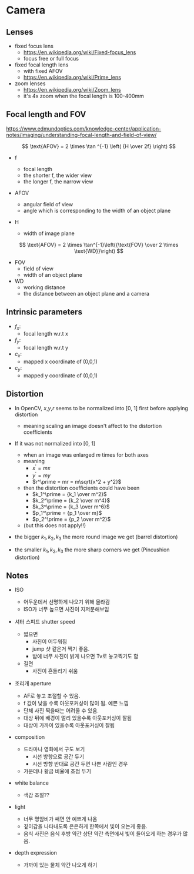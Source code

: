 # Camera



## Lenses

- fixed focus lens
  - https://en.wikipedia.org/wiki/Fixed-focus_lens
  - focus free or full focus
- fixed focal length lens
  - with fixed AFOV
  - https://en.wikipedia.org/wiki/Prime_lens
- zoom lenses
  - https://en.wikipedia.org/wiki/Zoom_lens
  - it's 4x zoom when the focal length is 100-400mm



## Focal length and FOV

https://www.edmundoptics.com/knowledge-center/application-notes/imaging/understanding-focal-length-and-field-of-view/

$$
\text{AFOV} = 2 \times \tan ^{-1} \left( {H \over 2f} \right)
$$

- f
  - focal length
  - the shorter f, the wider view
  - the longer f, the narrow view
- AFOV
  - angular field of view
  - angle which is corresponding to the width of an object plane

- H
  - width of image plane


$$
\text{AFOV} = 2 \times \tan^{-1}\left({\text{FOV} \over 2 \times \text{WD}}\right)
$$



- FOV
  - field of view
  - width of an object plane
- WD
  - working distance
  - the distance between an object plane and a camera

## Intrinsic parameters

- $f_x$:
  - focal length w.r.t x
- $f_y$:
  - focal length w.r.t y
- $c_x$:
  - mapped x coordinate of (0,0,1)
- $c_y$:
  - mapped y coordinate of (0,0,1)



## Distortion

- In OpenCV, $x$,$y$,$r$ seems to be normalized into [0, 1] first before applying distortion
  - meaning scaling an image doesn't affect to the distortion coefficients

- If it was not normalized into [0, 1]
  - when an image was enlarged $m$ times for both axes
  - meaning
    - $x^\prime = mx$
    - $y^\prime = my$
    - $r^\prime = mr = m\sqrt{x^2 + y^2}$
  - then the distortion coefficients could have been
    - $k_1^\prime = {k_1 \over m^2}$
    - $k_2^\prime = {k_2 \over m^4}$
    - $k_3^\prime = {k_3 \over m^6}$
    - $p_1^\prime = {p_1 \over m}$
    - $p_2^\prime = {p_2 \over m^2}$
  - (but this does not apply!!)
- the bigger $k_1, k_2, k_3$ the more round image we get (barrel distortion)
- the smaller $k_1, k_2, k_3$ the more sharp corners we get (Pincushion distortion) 

## Notes

- ISO
  - 어두운데서 선명하게 나오기 위해 올라감
  - ISO가 너무 높으면 사진이 지저분해보임

- 셔터 스피드 shutter speed
  - 짧으면
    - 사진이 어두워짐
    - jump 샷 같은거 찍기 좋음.
    - 밤에 너무 사진이 밝게 나오면 Tv로 놓고찍기도 함
  - 길면
    - 사진이 흔들리기 쉬움

- 조리개 aperture
  - AF로 놓고 조절할 수 있음.
  - f 값이 낮을 수록 아웃포커싱이 많이 됨. 예쁜 느낌
  - 단체 사진 찍을때는 어려울 수 있음.
  - 대상 뒤에 배경이 멀리 있을수록 아웃포커싱이 잘됨
  - 대상이 가까이 있을수록 아웃포커싱이 잘됨

- composition
  - 드라마나 영화에서 구도 보기
    - 시선 방향으로 공간 두기
    - 시선 방향 반대로 공간 두면 나쁜 사람인 경우
  - 가운데나 황금 비율에 초점 두기

- white balance
  - 색감 조절??

- light
  - 너무 명암비가 쌔면 안 예쁘게 나옴
  - 깊이감을 나타내도록 은은하게 한쪽에서 빛이 오는게 좋음.
  - 음식 사진은 음식 후방 약간 상단 약간 측면에서 빛이 들어오게 하는 경우가 많음.

- depth expression
  - 가까이 있는 물체 약간 나오게 하기
